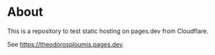 # About

This is a repository to test static hosting on pages.dev from Cloudflare.

See https://theodorosploumis.pages.dev.

